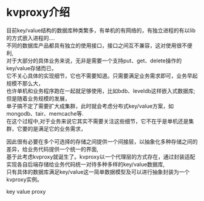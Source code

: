# kvproxy介绍
目前key/value结构的数据库种类繁多，有单机的有网络的，有独立进程的有以lib的方式嵌入进程的....<br>
不同的数据库产品都具有独立的使用接口，接口之间互不兼容，这对使用很不便利,<br>
对于大部分的具体业务来说，无非是需要一个支持put、get、delete操作的key/value存储而已，<br>
它不关心具体的实现细节，它也不需要知道。只需要满足业务需求即可，业务早起规模不那么大，<br>
也许单机和业务程序跑在一起就足够使用，比如bdb、leveldb这样嵌入式数据库;但是随着业务规模的发展，<br>
单子搞不定了需要扩大成集群，此时就会考虑分布式key/value方案，如mongodb、tair、memcache等.<br>
在这个过程中,对于业务来说它其实不需要关注这些细节，它不在乎是单机还是集群，它要的是满足它的业务需求，<br>

因此很有必要在多个可选择的存储之间提供一个间接层，以抽象化多种存储之间的差异，给业务代码提供一个统一的界面,<br>
基于此考虑kvproxy就诞生了。kvproxy以一个代理层的方式存在，通过封装适配实现各自后端存储给业务代码统一对待多种多样的key/value数据库,<br>
只有具体的数据库满足key/value这一简单数据模型及可以进行抽象封装为一个kvproxy实例。

key value proxy

